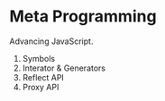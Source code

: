 # Meta Programming

Advancing JavaScript.

<ol>
    <li>Symbols</li>
    <li>Interator & Generators</li>
    <li>Reflect API</li>
    <li>Proxy API</li>
</ol>